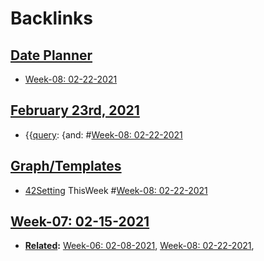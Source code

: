 
# Backlinks
## [Date Planner](<Date Planner.md>)
- [Week-08: 02-22-2021](<Week-08: 02-22-2021.md>)

## [February 23rd, 2021](<February 23rd, 2021.md>)
- {{[query](<query.md>): {and: #[Week-08: 02-22-2021](<Week-08: 02-22-2021.md>)

## [Graph/Templates](<Graph/Templates.md>)
- [42Setting](<42Setting.md>) ThisWeek #[Week-08: 02-22-2021](<Week-08: 02-22-2021.md>)

## [Week-07: 02-15-2021](<Week-07: 02-15-2021.md>)
- **[Related](<Related.md>):** [Week-06: 02-08-2021](<Week-06: 02-08-2021.md>), [Week-08: 02-22-2021](<Week-08: 02-22-2021.md>),

